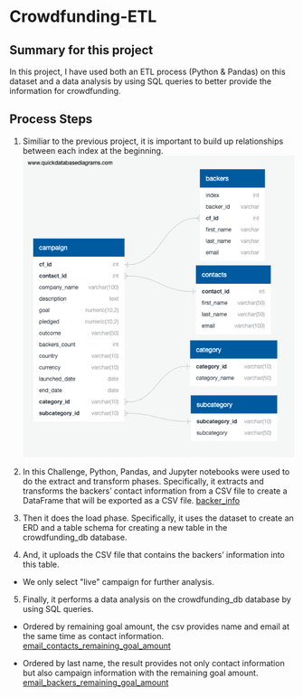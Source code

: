 # Crowdfunding-ETL
## Summary for this project

In this project, I have used both an ETL process (Python & Pandas) on this dataset and a data analysis by using SQL queries to better provide the information for crowdfunding.

## Process Steps
1. Similiar to the previous project, it is important to build up relationships between each index at the beginning. 
![crowdfunding_db_relationships](/crowdfunding_db_relationships.png)

2. In this Challenge, Python, Pandas, and Jupyter notebooks were used to do the extract and transform phases. Specifically, it extracts and transforms the backers’ contact information from a CSV file to create a DataFrame that will be exported as a CSV file. 
[backer_info](/backer_info.csv)

3. Then it does the load phase. Specifically, it uses the dataset to create an ERD and a table schema for creating a new table in the crowdfunding_db database. 

4. And, it uploads the CSV file that contains the backers’ information into this table. 
  - We only select "live" campaign for further analysis.

5. Finally, it performs a data analysis on the crowdfunding_db database by using SQL queries.

- Ordered by remaining goal amount, the csv provides name and email at the same time as contact information.
[email_contacts_remaining_goal_amount](/email_contacts_remaining_goal_amount.csv)

- Ordered by last name, the result provides not only contact information but also campaign information with the remaining goal amount.
[email_backers_remaining_goal_amount](/email_backers_remaining_goal_amount.csv)
